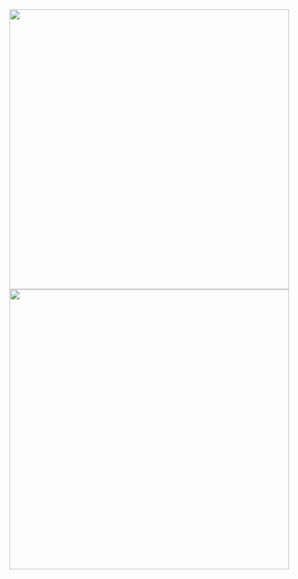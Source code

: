 <img src="https://github.com/Oddi17/lessons2023/tree/master/1-2modules/JS/lesson10/time-1.jpg" width="500" >
<img src="https://github.com/Oddi17/lessons2023/tree/master/1-2modules/JS/lesson10/time-2.jpg" width="500" >
